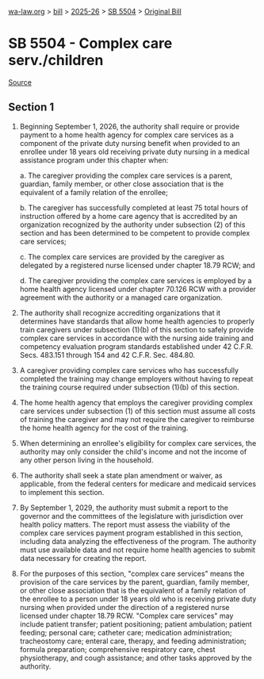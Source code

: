 [wa-law.org](/) > [bill](/bill/) > [2025-26](/bill/2025-26/) > [SB 5504](/bill/2025-26/sb/5504/) > [Original Bill](/bill/2025-26/sb/5504/1/)

# SB 5504 - Complex care serv./children

[Source](http://lawfilesext.leg.wa.gov/biennium/2025-26/Pdf/Bills/Senate%20Bills/5504.pdf)

## Section 1
1. Beginning September 1, 2026, the authority shall require or provide payment to a home health agency for complex care services as a component of the private duty nursing benefit when provided to an enrollee under 18 years old receiving private duty nursing in a medical assistance program under this chapter when:

    a. The caregiver providing the complex care services is a parent, guardian, family member, or other close association that is the equivalent of a family relation of the enrollee;

    b. The caregiver has successfully completed at least 75 total hours of instruction offered by a home care agency that is accredited by an organization recognized by the authority under subsection (2) of this section and has been determined to be competent to provide complex care services;

    c. The complex care services are provided by the caregiver as delegated by a registered nurse licensed under chapter 18.79 RCW; and

    d. The caregiver providing the complex care services is employed by a home health agency licensed under chapter 70.126 RCW with a provider agreement with the authority or a managed care organization.

2. The authority shall recognize accrediting organizations that it determines have standards that allow home health agencies to properly train caregivers under subsection (1)(b) of this section to safely provide complex care services in accordance with the nursing aide training and competency evaluation program standards established under 42 C.F.R. Secs. 483.151 through 154 and 42 C.F.R. Sec. 484.80.

3. A caregiver providing complex care services who has successfully completed the training may change employers without having to repeat the training course required under subsection (1)(b) of this section.

4. The home health agency that employs the caregiver providing complex care services under subsection (1) of this section must assume all costs of training the caregiver and may not require the caregiver to reimburse the home health agency for the cost of the training.

5. When determining an enrollee's eligibility for complex care services, the authority may only consider the child's income and not the income of any other person living in the household.

6. The authority shall seek a state plan amendment or waiver, as applicable, from the federal centers for medicare and medicaid services to implement this section.

7. By September 1, 2029, the authority must submit a report to the governor and the committees of the legislature with jurisdiction over health policy matters. The report must assess the viability of the complex care services payment program established in this section, including data analyzing the effectiveness of the program. The authority must use available data and not require home health agencies to submit data necessary for creating the report.

8. For the purposes of this section, "complex care services" means the provision of the care services by the parent, guardian, family member, or other close association that is the equivalent of a family relation of the enrollee to a person under 18 years old who is receiving private duty nursing when provided under the direction of a registered nurse licensed under chapter 18.79 RCW. "Complex care services" may include patient transfer; patient positioning; patient ambulation; patient feeding; personal care; catheter care; medication administration; tracheostomy care; enteral care, therapy, and feeding administration; formula preparation; comprehensive respiratory care, chest physiotherapy, and cough assistance; and other tasks approved by the authority.
